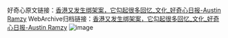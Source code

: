 好奇心原文链接：[香港又发生绑架案，它勾起很多回忆_文化_好奇心日报-Austin Ramzy](https://www.qdaily.com/articles/9104.html)
WebArchive归档链接：[香港又发生绑架案，它勾起很多回忆_文化_好奇心日报-Austin Ramzy](http://web.archive.org/web/20190623153801/https://www.qdaily.com/articles/9104.html)
![image](http://ww3.sinaimg.cn/large/007d5XDpgy1g3ve86j4eaj30u04np7wh)